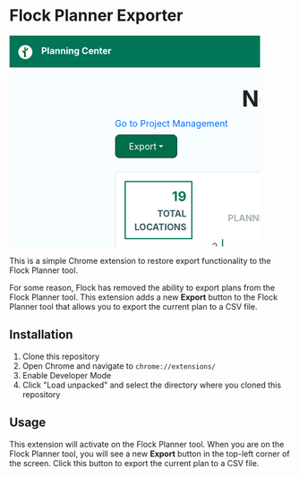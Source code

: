 # Flock Planner Exporter

![screenshot of the Flock Planner Exporter extension](images/export-tool.png)

This is a simple Chrome extension to restore export functionality to the Flock Planner tool.

For some reason, Flock has removed the ability to export plans from the Flock Planner tool. This extension adds a new **Export** button to the Flock Planner tool that allows you to export the current plan to a CSV file.

## Installation

1. Clone this repository
2. Open Chrome and navigate to `chrome://extensions/`
3. Enable Developer Mode
4. Click "Load unpacked" and select the directory where you cloned this repository

## Usage

This extension will activate on the Flock Planner tool. When you are on the Flock Planner tool, you will see a new **Export** button in the top-left corner of the screen. Click this button to export the current plan to a CSV file.
